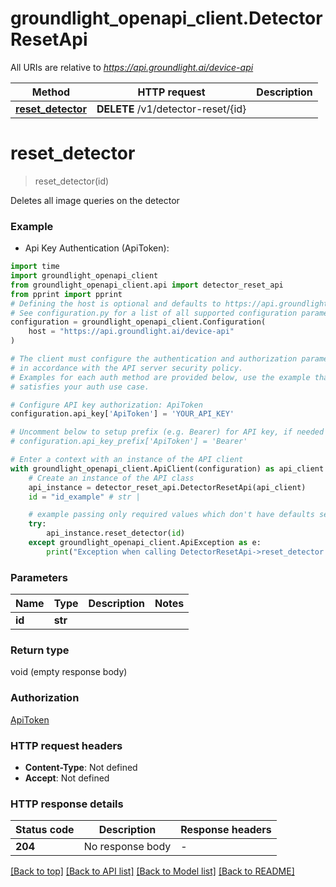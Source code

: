 # groundlight_openapi_client.DetectorResetApi

All URIs are relative to *https://api.groundlight.ai/device-api*

Method | HTTP request | Description
------------- | ------------- | -------------
[**reset_detector**](DetectorResetApi.md#reset_detector) | **DELETE** /v1/detector-reset/{id} | 


# **reset_detector**
> reset_detector(id)



Deletes all image queries on the detector

### Example

* Api Key Authentication (ApiToken):

```python
import time
import groundlight_openapi_client
from groundlight_openapi_client.api import detector_reset_api
from pprint import pprint
# Defining the host is optional and defaults to https://api.groundlight.ai/device-api
# See configuration.py for a list of all supported configuration parameters.
configuration = groundlight_openapi_client.Configuration(
    host = "https://api.groundlight.ai/device-api"
)

# The client must configure the authentication and authorization parameters
# in accordance with the API server security policy.
# Examples for each auth method are provided below, use the example that
# satisfies your auth use case.

# Configure API key authorization: ApiToken
configuration.api_key['ApiToken'] = 'YOUR_API_KEY'

# Uncomment below to setup prefix (e.g. Bearer) for API key, if needed
# configuration.api_key_prefix['ApiToken'] = 'Bearer'

# Enter a context with an instance of the API client
with groundlight_openapi_client.ApiClient(configuration) as api_client:
    # Create an instance of the API class
    api_instance = detector_reset_api.DetectorResetApi(api_client)
    id = "id_example" # str | 

    # example passing only required values which don't have defaults set
    try:
        api_instance.reset_detector(id)
    except groundlight_openapi_client.ApiException as e:
        print("Exception when calling DetectorResetApi->reset_detector: %s\n" % e)
```


### Parameters

Name | Type | Description  | Notes
------------- | ------------- | ------------- | -------------
 **id** | **str**|  |

### Return type

void (empty response body)

### Authorization

[ApiToken](../README.md#ApiToken)

### HTTP request headers

 - **Content-Type**: Not defined
 - **Accept**: Not defined


### HTTP response details

| Status code | Description | Response headers |
|-------------|-------------|------------------|
**204** | No response body |  -  |

[[Back to top]](#) [[Back to API list]](../README.md#documentation-for-api-endpoints) [[Back to Model list]](../README.md#documentation-for-models) [[Back to README]](../README.md)

